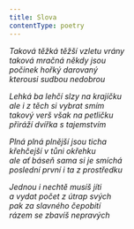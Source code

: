 ```yaml
---
title: Slova
contentType: poetry
---
```


<section>

_Taková těžká těžší vzletu vrány  
taková mračná někdy jsou  
počinek hořký darovaný  
kterousi sudbou nedobrou_

</section>

<section>

_Lehká ba lehčí slzy na krajíčku  
ale i z těch si vybrat smím  
takový verš však na petličku  
přiráží dvířka s tajemstvím_

</section>

<section>

_Plná plná plnější jsou ticha  
křehčejší v tůni okřehku  
ale ať báseň sama si je smíchá  
poslední první i ta z prostředku_

</section>

<section>

_Jednou i nechtě musíš jíti  
a vydat počet z útrap svých  
pak za slavného čepobití  
rázem se zbavíš nepravých_

</section>
